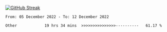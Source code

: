[![GitHub Streak](https://streak-stats.demolab.com?user=renren-017&theme=sea&hide_border=true&background=DD272700)](https://git.io/streak-stats)

<!--START_SECTION:waka-->

```text
From: 05 December 2022 - To: 12 December 2022

Other            19 hrs 34 mins  >>>>>>>>>>>>>>>----------   61.17 %
```

<!--END_SECTION:waka-->
